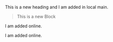 This is a new heading and I am added in local main.

> This is a new Block

I am added online.

I am added online.

